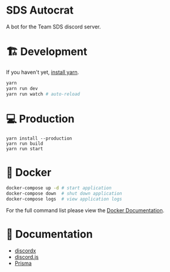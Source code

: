 # SDS Autocrat

A bot for the Team SDS discord server.

# 🏗 Development

If you haven't yet, [install yarn](https://yarnpkg.com/getting-started/install).

```bash
yarn
yarn run dev
yarn run watch # auto-reload
```

# 💻 Production

```
yarn install --production
yarn run build
yarn run start
```

# 🐋 Docker

```bash
docker-compose up -d # start application
docker-compose down  # shut down application
docker-compose logs  # view application logs
```

For the full command list please view the [Docker Documentation](https://docs.docker.com/engine/reference/commandline/cli/).

# 📖 Documentation

-   [discordx](https://discordx.js.org)
-   [discord.js](https://discord.js.org/#/docs)
-   [Prisma](https://www.prisma.io/docs)
